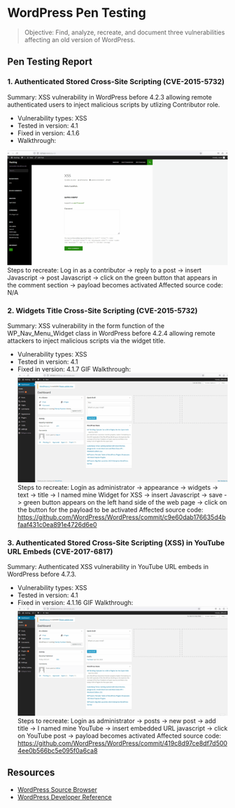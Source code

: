 # WordPress Pen Testing

> Objective: Find, analyze, recreate, and document three vulnerabilities affecting an old version of WordPress.

## Pen Testing Report

### 1. Authenticated Stored Cross-Site Scripting (CVE-2015-5732)

Summary: XSS vulnerability in WordPress before 4.2.3 allowing remote authenticated users to inject malicious scripts by utlizing Contributor role. 
- Vulnerability types: XSS
- Tested in version: 4.1
- Fixed in version: 4.1.6
- Walkthrough:
<img src="XSS 1.gif">
Steps to recreate: Log in as a contributor -> reply to a post -> insert Javascript -> post Javascript -> click on the green button that appears in the comment section -> payload becomes activated
Affected source code: N/A
  
### 2. Widgets Title Cross-Site Scripting (CVE-2015-5732)
Summary: XSS vulnerability in the form function of the WP_Nav_Menu_Widget class in WordPress before 4.2.4 allowing remote attackers to inject malicious scripts via the widget title. 
- Vulnerability types: XSS
- Tested in version: 4.1
- Fixed in version: 4.1.7
GIF Walkthrough: <img src="XSS 2.gif">
Steps to recreate: Login as administrator -> appearance -> widgets -> text -> title -> I named mine Widget for XSS -> insert Javascript -> save -> green button appears on the left hand side of the web page -> click on the button for the payload to be activated
Affected source code: https://github.com/WordPress/WordPress/commit/c9e60dab176635d4bfaaf431c0ea891e4726d6e0

### 3. Authenticated Stored Cross-Site Scripting (XSS) in YouTube URL Embeds (CVE-2017-6817)
Summary: Authenticated XSS vulnerability in YouTube URL embeds in WordPress before 4.7.3.
  - Vulnerability types: XSS
  - Tested in version: 4.1
  - Fixed in version: 4.1.16
GIF Walkthrough: <img src="Youtube.gif">
Steps to recreate: Login as administrator -> posts -> new post -> add title -> I named mine YouTube -> insert embedded URL javascript -> click on YouTube post -> payload becomes activated
Affected source code: https://github.com/WordPress/WordPress/commit/419c8d97ce8df7d5004ee0b566bc5e095f0a6ca8

## Resources

- [WordPress Source Browser](https://core.trac.wordpress.org/browser/)
- [WordPress Developer Reference](https://developer.wordpress.org/reference/)
